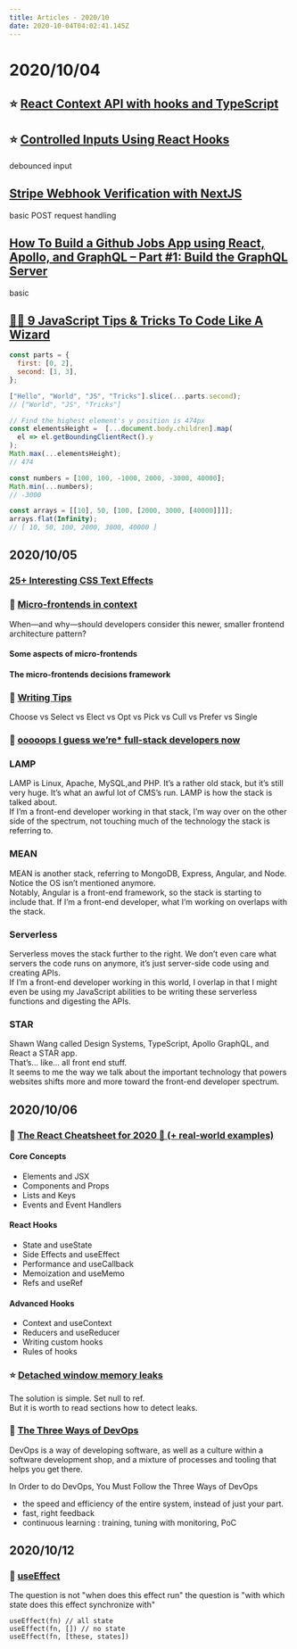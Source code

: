 ```yaml
---
title: Articles - 2020/10
date: 2020-10-04T04:02:41.145Z
---
```

# 2020/10/04

## ⭐️ [React Context API with hooks and TypeScript](https://wanago.io/2020/09/28/react-context-api-hooks-typescript/)
## ⭐️ [Controlled Inputs Using React Hooks](https://dmitripavlutin.com/controlled-inputs-using-react-hooks/)
debounced input
## [Stripe Webhook Verification with NextJS](https://codedaily.io/tutorials/183/Stripe-Webhook-Verification-with-NextJS)
basic POST request handling
## [How To Build a Github Jobs App using React, Apollo, and GraphQL – Part #1: Build the GraphQL Server](https://blog.soshace.com/how-to-build-a-github-jobs-app-using-react-apollo-and-graphql-part-1-build-the-graphql-server/)
basic
## [🧙‍♂️ 9 JavaScript Tips & Tricks To Code Like A Wizard](https://dev.to/gigantz/9-javascript-tips-tricks-to-code-like-a-wizard-559i)
```javascript
const parts = {
  first: [0, 2],
  second: [1, 3],
};

["Hello", "World", "JS", "Tricks"].slice(...parts.second);
// ["World", "JS", "Tricks"]
```
```javascript
// Find the highest element's y position is 474px
const elementsHeight =  [...document.body.children].map(
  el => el.getBoundingClientRect().y
);
Math.max(...elementsHeight);
// 474

const numbers = [100, 100, -1000, 2000, -3000, 40000];
Math.min(...numbers);
// -3000
```
```javascript
const arrays = [[10], 50, [100, [2000, 3000, [40000]]]];
arrays.flat(Infinity);
// [ 10, 50, 100, 2000, 3000, 40000 ]
```

## 2020/10/05
### [25+ Interesting CSS Text Effects](https://1stwebdesigner.com/css-text-effects/)
### 🌠 [Micro-frontends in context](https://increment.com/frontend/micro-frontends-in-context/)
When—and why—should developers consider this newer, smaller frontend architecture pattern?
#### Some aspects of micro-frontends
#### The micro-frontends decisions framework
### 🌟 [Writing Tips](https://www.writingtips.cc/)
Choose vs Select vs Elect vs Opt vs Pick vs Cull vs Prefer vs Single
### 🌠 [ooooops I guess we’re* full-stack developers now](https://css-tricks.com/ooooops-i-guess-were-full-stack-developers-now/)

### LAMP
LAMP is Linux, Apache, MySQL,and PHP. It’s a rather old stack, but it’s still very huge. It’s what an awful lot of CMS’s run. LAMP is how the stack is talked about.\
If I’m a front-end developer working in that stack, I’m way over on the other side of the spectrum, not touching much of the technology the stack is referring to.

###  MEAN
MEAN is another stack, referring to MongoDB, Express, Angular, and Node. Notice the OS isn’t mentioned anymore.\
Notably, Angular is a front-end framework, so the stack is starting to include that. If I’m a front-end developer, what I’m working on overlaps with the stack.

### Serverless
Serverless moves the stack further to the right. We don’t even care what servers the code runs on anymore, it’s just server-side code using and creating APIs.\
If I’m a front-end developer working in this world, I overlap in that I might even be using my JavaScript abilities to be writing these serverless functions and digesting the APIs.

### STAR
Shawn Wang called Design Systems, TypeScript, Apollo GraphQL, and React a STAR app.\
That’s… like… all front end stuff.\
It seems to me the way we talk about the important technology that powers websites shifts more and more toward the front-end developer spectrum.

## 2020/10/06
### 🌟 [The React Cheatsheet for 2020 📄‬ (+ real-world examples)](https://dev.to/codeartistryio/the-react-cheatsheet-for-2020-real-world-examples-4hgg)
#### Core Concepts
- Elements and JSX
- Components and Props
- Lists and Keys
- Events and Event Handlers
#### React Hooks
- State and useState
- Side Effects and useEffect
- Performance and useCallback
- Memoization and useMemo
- Refs and useRef
#### Advanced Hooks
- Context and useContext
- Reducers and useReducer
- Writing custom hooks
- Rules of hooks
### ⭐️ [Detached window memory leaks](https://web.dev/detached-window-memory-leaks/)
The solution is simple. Set null to ref.\
But it is worth to read sections how to detect leaks.
### 🌟 [The Three Ways of DevOps](https://ermetic.com/whats-new/blog/the-three-ways-of-devops/)
DevOps is a way of developing software, as well as a culture within a software development shop, and a mixture of processes and tooling that helps you get there.

In Order to do DevOps, You Must Follow the Three Ways of DevOps
- the speed and efficiency of the entire system, instead of just your part.
- fast, right feedback
- continuous learning : training, tuning with monitoring, PoC

## 2020/10/12
### 🌟 [useEffect](https://twitter.com/ryanflorence/status/1125041041063665666)
The question is not "when does this effect run" the question is "with which state does this effect synchronize with"
```
useEffect(fn) // all state
useEffect(fn, []) // no state
useEffect(fn, [these, states])
```